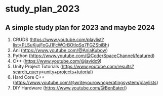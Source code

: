 # study_plan_2023
A simple study plan for 2023 and maybe 2024
---
1. CRUDS (https://www.youtube.com/playlist?list=PLSuKjujFoGJ1FcWCrBOtIqSq7FGZSbiBh)
2. Ani (https://www.youtube.com/@AniaKubow)
3. Python (https://www.youtube.com/@CoderSpaceChannel/featured)
4. C++ (https://www.youtube.com/@javidx9)
5. Unity Project Tutorials (https://www.youtube.com/results?search_query=unity+projects+tutorial)
6. Hard Core C++ (https://www.youtube.com/@writeyourownoperatingsystem/playlists)
7. DIY Hardware (https://www.youtube.com/@BenEater/)
